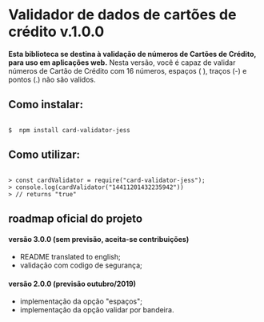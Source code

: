 # Validador de dados de cartões de crédito v.1.0.0

**Esta biblioteca se destina à validação de números de Cartões de Crédito, para uso em aplicações web.**
Nesta versão, você é capaz de validar números de Cartão de Crédito com 16 números, espaços ( ), traços (-) e pontos (.) não são validos.

## Como instalar:

```shell

$  npm install card-validator-jess

```

## Como utilizar:

```node

> const cardValidator = require("card-validator-jess");
> console.log(cardValidator("14411201432235942"))
> // returns "true"

```

## roadmap oficial do projeto

#### versão 3.0.0 (sem previsão, aceita-se contribuições)
- README translated to english;
- validação com codigo de segurança;

#### versão 2.0.0 (previsão outubro/2019)
- implementação da opção "espaços";
- implementação da opção validar por bandeira.